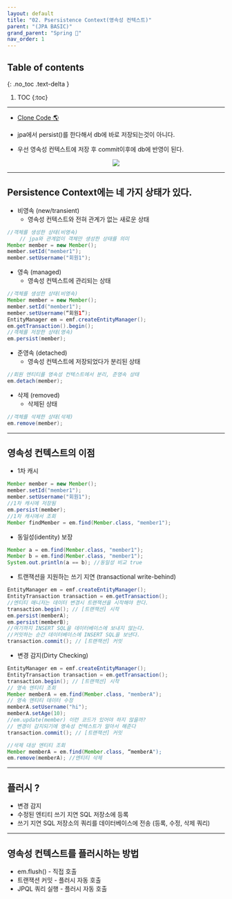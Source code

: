```yaml
---
layout: default
title: "02. Psersistence Context(영속성 컨텍스트)"
parent: "(JPA BASIC)"
grand_parent: "Spring 🐍"
nav_order: 1
---
```


## Table of contents
{: .no_toc .text-delta }

1. TOC
{:toc}

---

* [Clone Code 🌎](https://github.com/EasyCoding-7/ex1-hello-jpa/tree/4)

* jpa에서 persist()를 한다해서 db에 바로 저장되는것이 아니다.
* 우선 영속성 컨텍스트에 저장 후  commit이후에  db에 반영이 된다.

<p align="center">
  <img src="https://taehyungs-programming-blog.github.io/blog/assets/images/spring/jpa-basic/jpa-basic-2-1.png"/>
</p>

---

## Persistence Context에는 네 가지 상태가 있다.

* 비영속 (new/transient) 
    * 영속성 컨텍스트와 전혀 관계가 없는 새로운 상태 

```java
//객체를 생성한 상태(비영속)
    // jpa와 관계없이 객체만 생성한 상태를 의미
Member member = new Member();
member.setId("member1");
member.setUsername("회원1");
```

* 영속 (managed) 
    * 영속성 컨텍스트에 관리되는 상태 

```java
//객체를 생성한 상태(비영속)
Member member = new Member();
member.setId("member1");
member.setUsername(“회원1”);
EntityManager em = emf.createEntityManager();
em.getTransaction().begin();
//객체를 저장한 상태(영속)
em.persist(member);
```

* 준영속 (detached) 
    * 영속성 컨텍스트에 저장되었다가 분리된 상태 

```java
//회원 엔티티를 영속성 컨텍스트에서 분리, 준영속 상태
em.detach(member);
```

* 삭제 (removed) 
    * 삭제된 상태

```java
//객체를 삭제한 상태(삭제)
em.remove(member);
```

---

## 영속성 컨텍스트의 이점 

* 1차 캐시

```java
Member member = new Member();
member.setId("member1");
member.setUsername("회원1");
//1차 캐시에 저장됨
em.persist(member);
//1차 캐시에서 조회
Member findMember = em.find(Member.class, "member1");
```

* 동일성(identity) 보장 

```java
Member a = em.find(Member.class, "member1");
Member b = em.find(Member.class, "member1");
System.out.println(a == b); //동일성 비교 true
```

* 트랜잭션을 지원하는 쓰기 지연 (transactional write-behind)

```java
EntityManager em = emf.createEntityManager();
EntityTransaction transaction = em.getTransaction();
//엔티티 매니저는 데이터 변경시 트랜잭션을 시작해야 한다.
transaction.begin(); // [트랜잭션] 시작
em.persist(memberA);
em.persist(memberB);
//여기까지 INSERT SQL을 데이터베이스에 보내지 않는다.
//커밋하는 순간 데이터베이스에 INSERT SQL을 보낸다.
transaction.commit(); // [트랜잭션] 커밋
```

* 변경 감지(Dirty Checking)

```java
EntityManager em = emf.createEntityManager();
EntityTransaction transaction = em.getTransaction();
transaction.begin(); // [트랜잭션] 시작
// 영속 엔티티 조회
Member memberA = em.find(Member.class, "memberA");
// 영속 엔티티 데이터 수정
memberA.setUsername("hi");
memberA.setAge(10);
//em.update(member) 이런 코드가 있어야 하지 않을까?
// 변경이 감지되기에 영속성 컨텍스트가 알아서 해준다
transaction.commit(); // [트랜잭션] 커밋
```

```java
//삭제 대상 엔티티 조회
Member memberA = em.find(Member.class, “memberA");
em.remove(memberA); //엔티티 삭제
```

---

## 플러시 ? 

* 변경 감지 
* 수정된 엔티티 쓰기 지연 SQL 저장소에 등록 
* 쓰기 지연 SQL 저장소의 쿼리를 데이터베이스에 전송 (등록, 수정, 삭제 쿼리)

---

## 영속성 컨텍스트를 플러시하는 방법

* em.flush() - 직접 호출 
* 트랜잭션 커밋 - 플러시 자동 호출 
* JPQL 쿼리 실행 - 플러시 자동 호출